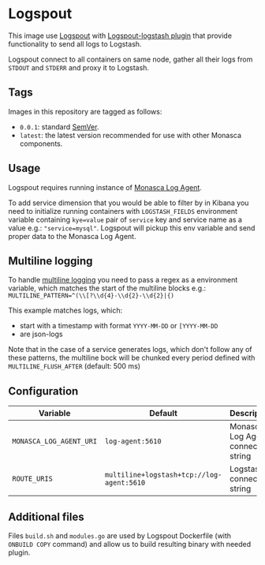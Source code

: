 Logspout
========

This image use [Logspout][1] with [Logspout-logstash plugin][2] that provide
functionality to send all logs to Logstash.

Logspout connect to all containers on same node, gather all their logs
from `STDOUT` and `STDERR` and proxy it to Logstash.

Tags
----

Images in this repository are tagged as follows:

* `0.0.1`: standard [SemVer][3].
* `latest`: the latest version recommended for use with other Monasca components.

Usage
-----

Logspout requires running instance of [Monasca Log Agent][4].

To add service dimension that you would be able to filter by in Kibana
you need to initialize running containers with `LOGSTASH_FIELDS` environment
variable containing `kye=value` pair of `service` key and service name
as a value e.g.: `"service=mysql"`.
Logspout will pickup this env variable and send proper data
to the Monasca Log Agent.

Multiline logging
-----------------

To handle [multiline logging][5] you need to pass a regex as a environment variable,
which matches the start of the multiline blocks e.g.:
`MULTILINE_PATTERN=^(\\[?\\d{4}-\\d{2}-\\d{2}|{)`

This example matches logs, which:

* start with a timestamp with format `YYYY-MM-DD` or `[YYYY-MM-DD`
* are json-logs

Note that in the case of a service generates logs, which don't follow any of these patterns,
the multiline bock will be chunked every period defined with `MULTILINE_FLUSH_AFTER` (default: 500 ms)

Configuration
-------------

|        Variable         |                 Default                   |             Description             |
|-------------------------|-------------------------------------------|-------------------------------------|
| `MONASCA_LOG_AGENT_URI` | `log-agent:5610`                          | Monasca Log Agent connection string |
| `ROUTE_URIS`            | `multiline+logstash+tcp://log-agent:5610` | Logstash connection string          |

Additional files
----------------

Files `build.sh` and `modules.go` are used by Logspout Dockerfile
(with `ONBUILD COPY` command) and allow us to build resulting binary
with needed plugin.

[1]: https://github.com/gliderlabs/logspout
[2]: https://github.com/looplab/logspout-logstash
[3]: http://semver.org/
[4]: https://github.com/monasca/monasca-docker/tree/master/monasca-log-agent
[5]: https://github.com/gliderlabs/logspout/#multiline-logging
